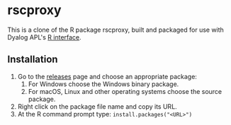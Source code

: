 # rscproxy

This is a clone of the R package rscproxy, built and packaged for use with Dyalog APL's [R interface](http://docs.dyalog.com/17.0/R%20Interface%20Guide.pdf).

## Installation

1. Go to the [releases](https://github.com/jayfoad/rscproxy/releases/latest) page and choose an appropriate package:
   1. For Windows choose the Windows binary package.
   2. For macOS, Linux and other operating systems choose the source package.
2. Right click on the package file name and copy its URL.
3. At the R command prompt type: <code>install.packages("\<URL>")</code>
